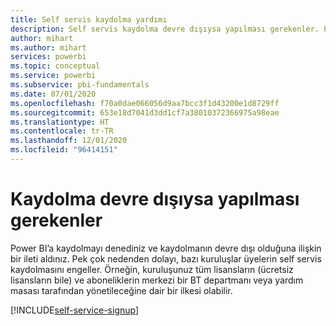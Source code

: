 ```yaml
---
title: Self servis kaydolma yardımı
description: Self servis kaydolma devre dışıysa yapılması gerekenler. Power BI hizmetine kaydolamıyorum.
author: mihart
ms.author: mihart
services: powerbi
ms.topic: conceptual
ms.service: powerbi
ms.subservice: pbi-fundamentals
ms.date: 07/01/2020
ms.openlocfilehash: f70a0dae066056d9aa7bcc3f1d43200e1d8729ff
ms.sourcegitcommit: 653e18d7041d3dd1cf7a38010372366975a98eae
ms.translationtype: HT
ms.contentlocale: tr-TR
ms.lasthandoff: 12/01/2020
ms.locfileid: "96414151"
---
```

# <a name="what-to-do-if-sign-up-is-disabled"></a>Kaydolma devre dışıysa yapılması gerekenler

Power BI’a kaydolmayı denediniz ve kaydolmanın devre dışı olduğuna ilişkin bir ileti aldınız. Pek çok nedenden dolayı, bazı kuruluşlar üyelerin self servis kaydolmasını engeller.  Örneğin, kuruluşunuz tüm lisansların (ücretsiz lisansların bile) ve aboneliklerin merkezi bir BT departmanı veya yardım masası tarafından yönetileceğine dair bir ilkesi olabilir. 

[!INCLUDE[self-service-signup](../includes/self-service-signup-help.md)]